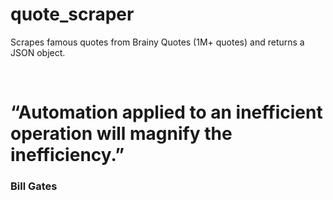 # quote_scraper
Scrapes famous quotes from Brainy Quotes (1M+ quotes) and returns a JSON object.

<br>
<h1>“Automation applied to an inefficient operation will magnify the inefficiency.”</h1>
<h3>Bill Gates</h3>

